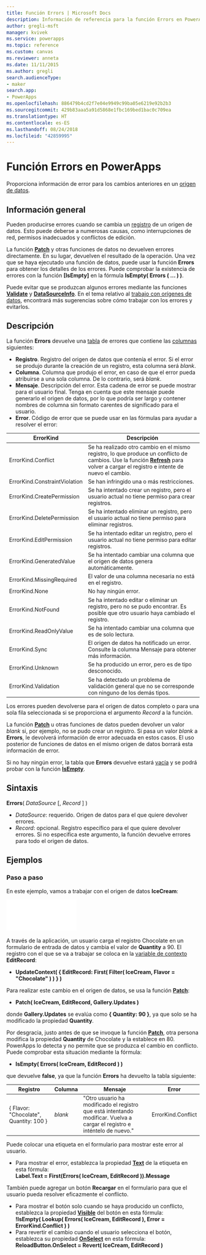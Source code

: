 ```yaml
---
title: Función Errors | Microsoft Docs
description: Información de referencia para la función Errors en PowerApps, incluidos ejemplos y sintaxis
author: gregli-msft
manager: kvivek
ms.service: powerapps
ms.topic: reference
ms.custom: canvas
ms.reviewer: anneta
ms.date: 11/11/2015
ms.author: gregli
search.audienceType:
- maker
search.app:
- PowerApps
ms.openlocfilehash: 886479b4cd2f7e04e9949c99ba05e6219e92b2b3
ms.sourcegitcommit: 429b83aaa5a91d5868e1fbc169bed1bac0c709ea
ms.translationtype: HT
ms.contentlocale: es-ES
ms.lasthandoff: 08/24/2018
ms.locfileid: "42859995"
---
```

# <a name="errors-function-in-powerapps"></a>Función Errors en PowerApps
Proporciona información de error para los cambios anteriores en un [origen de datos](../working-with-data-sources.md).

## <a name="overview"></a>Información general
Pueden producirse errores cuando se cambia un [registro](../working-with-tables.md#records) de un origen de datos.  Esto puede deberse a numerosas causas, como interrupciones de red, permisos inadecuados y conflictos de edición.  

La función **[Patch](function-patch.md)** y otras funciones de datos no devuelven errores directamente. En su lugar, devuelven el resultado de la operación. Una vez que se haya ejecutado una función de datos, puede usar la función **Errors** para obtener los detalles de los errores.  Puede comprobar la existencia de errores con la función **[IsEmpty]** en la fórmula **IsEmpty( Errors ( ... ) )**.

Puede evitar que se produzcan algunos errores mediante las funciones **[Validate](function-validate.md)** y **[DataSourceInfo](function-datasourceinfo.md)**.  En el tema relativo al [trabajo con orígenes de datos](../working-with-data-sources.md), encontrará más sugerencias sobre cómo trabajar con los errores y evitarlos.

## <a name="description"></a>Descripción
La función **Errors** devuelve una [tabla](../working-with-tables.md) de errores que contiene las [columnas](../working-with-tables.md#columns) siguientes:

* **Registro**.  Registro del origen de datos que contenía el error.  Si el error se produjo durante la creación de un registro, esta columna será *blank*.
* **Columna**.  Columna que produjo el error, en caso de que el error pueda atribuirse a una sola columna. De lo contrario, será *blank*.
* **Mensaje**.  Descripción del error.  Esta cadena de error se puede mostrar para el usuario final.  Tenga en cuenta que este mensaje puede generarlo el origen de datos, por lo que podría ser largo y contener nombres de columna sin formato carentes de significado para el usuario.
* **Error**.  Código de error que se puede usar en las fórmulas para ayudar a resolver el error:

| ErrorKind | Descripción |
| --- | --- |
| ErrorKind.Conflict |Se ha realizado otro cambio en el mismo registro, lo que produce un conflicto de cambios.  Use la función **[Refresh](function-refresh.md)** para volver a cargar el registro e intente de nuevo el cambio. |
| ErrorKind.ConstraintViolation |Se han infringido una o más restricciones. |
| ErrorKind.CreatePermission |Se ha intentado crear un registro, pero el usuario actual no tiene permiso para crear registros. |
| ErrorKind.DeletePermission |Se ha intentado eliminar un registro, pero el usuario actual no tiene permiso para eliminar registros. |
| ErrorKind.EditPermission |Se ha intentado editar un registro, pero el usuario actual no tiene permiso para editar registros. |
| ErrorKind.GeneratedValue |Se ha intentado cambiar una columna que el origen de datos genera automáticamente. |
| ErrorKind.MissingRequired |El valor de una columna necesaria no está en el registro. |
| ErrorKind.None |No hay ningún error. |
| ErrorKind.NotFound |Se ha intentado editar o eliminar un registro, pero no se pudo encontrar.  Es posible que otro usuario haya cambiado el registro. |
| ErrorKind.ReadOnlyValue |Se ha intentado cambiar una columna que es de solo lectura. |
| ErrorKind.Sync |El origen de datos ha notificado un error.  Consulte la columna Mensaje para obtener más información. |
| ErrorKind.Unknown |Se ha producido un error, pero es de tipo desconocido. |
| ErrorKind.Validation |Se ha detectado un problema de validación general que no se corresponde con ninguno de los demás tipos. |

Los errores pueden devolverse para el origen de datos completo o para una sola fila seleccionada si se proporciona el argumento *Record* a la función.  

La función **[Patch](function-patch.md)** u otras funciones de datos pueden devolver un valor *blank* si, por ejemplo, no se pudo crear un registro. Si pasa un valor *blank* a **Errors**, le devolverá información de error adecuada en estos casos.  El uso posterior de funciones de datos en el mismo origen de datos borrará esta información de error.

Si no hay ningún error, la tabla que **Errors** devuelve estará [vacía](function-isblank-isempty.md) y se podrá probar con la función **[IsEmpty](function-isblank-isempty.md)**.

## <a name="syntax"></a>Sintaxis
**Errors**( *DataSource* [, *Record* ] )

* *DataSource*: requerido. Origen de datos para el que quiere devolver errores.
* *Record*: opcional.  Registro específico para el que quiere devolver errores. Si no especifica este argumento, la función devuelve errores para todo el origen de datos.

## <a name="examples"></a>Ejemplos
### <a name="step-by-step"></a>Paso a paso
En este ejemplo, vamos a trabajar con el origen de datos **IceCream**:

![](media/function-errors/icecream.png)

A través de la aplicación, un usuario carga el registro Chocolate en un formulario de entrada de datos y cambia el valor de **Quantity** a 90.  El registro con el que se va a trabajar se coloca en la [variable de contexto](../working-with-variables.md#create-a-context-variable) **EditRecord**:

* **UpdateContext( { EditRecord: First( Filter( IceCream, Flavor = "Chocolate" ) ) } )**

Para realizar este cambio en el origen de datos, se usa la función **[Patch](function-patch.md)**:

* **Patch( IceCream, EditRecord, Gallery.Updates )**

donde **Gallery.Updates** se evalúa como **{ Quantity: 90 }**, ya que solo se ha modificado la propiedad **Quantity**.

Por desgracia, justo antes de que se invoque la función **[Patch](function-patch.md)**, otra persona modifica la propiedad **Quantity** de Chocolate y la establece en 80.  PowerApps lo detecta y no permite que se produzca el cambio en conflicto.  Puede comprobar esta situación mediante la fórmula:

* **IsEmpty( Errors( IceCream, EditRecord ) )**

que devuelve **false**, ya que la función **Errors** ha devuelto la tabla siguiente:

| Registro | Columna | Mensaje | Error |
| --- | --- | --- | --- |
| { Flavor: "Chocolate", Quantity: 100 } |*blank* |"Otro usuario ha modificado el registro que está intentando modificar. Vuelva a cargar el registro e inténtelo de nuevo." |ErrorKind.Conflict |

Puede colocar una etiqueta en el formulario para mostrar este error al usuario.

* Para mostrar el error, establezca la propiedad **[Text](../controls/properties-core.md)** de la etiqueta en esta fórmula:<br>
  **Label.Text = First(Errors( IceCream, EditRecord )).Message**

También puede agregar un botón **Recargar** en el formulario para que el usuario pueda resolver eficazmente el conflicto.

* Para mostrar el botón solo cuando se haya producido un conflicto, establezca la propiedad **[Visible](../controls/properties-core.md)** del botón en esta fórmula:<br>
    **!IsEmpty( Lookup( Errors( IceCream, EditRecord ), Error = ErrorKind.Conflict ) )**
* Para revertir el cambio cuando el usuario selecciona el botón, establezca su propiedad **[OnSelect](../controls/properties-core.md)** en esta fórmula:<br>
    **ReloadButton.OnSelect = Revert( IceCream, EditRecord )**

